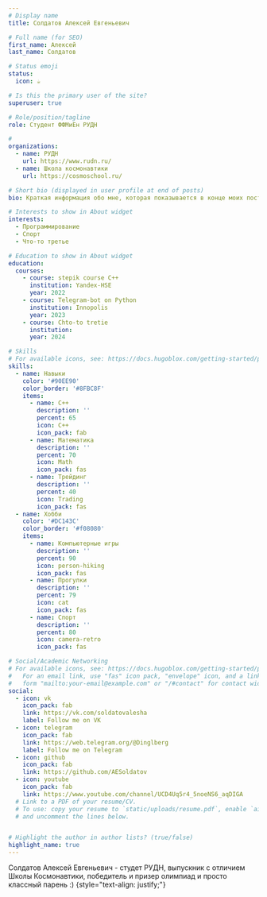 ```yaml
---
# Display name
title: Солдатов Алексей Евгеньевич

# Full name (for SEO)
first_name: Алексей
last_name: Солдатов

# Status emoji
status:
  icon: ☕️

# Is this the primary user of the site?
superuser: true

# Role/position/tagline
role: Студент ФФМиЕн РУДН

# 	
organizations:
  - name: РУДН
    url: https://www.rudn.ru/
  - name: Школа космонавтики
    url: https://cosmoschool.ru/

# Short bio (displayed in user profile at end of posts)
bio: Краткая информация обо мне, которая показывается в конце моих постов (в будущем поменяю на что-то хорошее сейчас, главное просто понять принцип работы).

# Interests to show in About widget
interests:
  - Программирование
  - Cпорт
  - Что-то третье

# Education to show in About widget
education:
  courses:
    - course: stepik course C++
      institution: Yandex-HSE
      year: 2022
    - course: Telegram-bot on Python
      institution: Innopolis
      year: 2023
    - course: Chto-to tretie
      institution: 
      year: 2024

# Skills
# For available icons, see: https://docs.hugoblox.com/getting-started/page-builder/#icons
skills:
  - name: Навыки
    color: '#90EE90'
    color_border: '#8FBC8F'
    items:
      - name: C++
        description: ''
        percent: 65
        icon: C++
        icon_pack: fab
      - name: Математика
        description: ''
        percent: 70
        icon: Math
        icon_pack: fas
      - name: Трейдинг
        description: ''
        percent: 40
        icon: Trading
        icon_pack: fas
  - name: Хобби
    color: '#DC143C'
    color_border: '#f08080'
    items:
      - name: Компьютерные игры
        description: ''
        percent: 90
        icon: person-hiking
        icon_pack: fas
      - name: Прогулки
        description: ''
        percent: 79
        icon: cat
        icon_pack: fas
      - name: Спорт
        description: ''
        percent: 80
        icon: camera-retro
        icon_pack: fas

# Social/Academic Networking
# For available icons, see: https://docs.hugoblox.com/getting-started/page-builder/#icons
#   For an email link, use "fas" icon pack, "envelope" icon, and a link in the
#   form "mailto:your-email@example.com" or "/#contact" for contact widget.
social:
  - icon: vk
    icon_pack: fab
    link: https://vk.com/soldatovalesha
    label: Follow me on VK
  - icon: telegram
    icon_pack: fab
    link: https://web.telegram.org/@Dinglberg
    label: Follow me on Telegram
  - icon: github
    icon_pack: fab
    link: https://github.com/AESoldatov
  - icon: youtube
    icon_pack: fab
    link: https://www.youtube.com/channel/UCD4Uq5r4_5noeNS6_aqDIGA
  # Link to a PDF of your resume/CV.
  # To use: copy your resume to `static/uploads/resume.pdf`, enable `ai` icons in `params.yaml`,
  # and uncomment the lines below.


# Highlight the author in author lists? (true/false)
highlight_name: true
---
```


Солдатов Алексей Евгеньевич - студет РУДН, выпускник с отличием Школы Космонавтики, победитель и призер олимпиад и просто классный парень :)
{style="text-align: justify;"}
